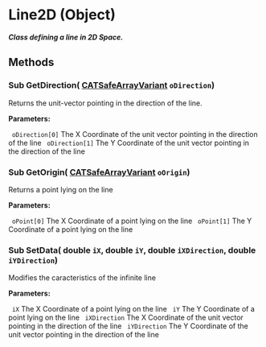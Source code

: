 # Line2D (Object)

**_Class defining a line in 2D Space._**

## Methods

### Sub **GetDirection**( [CATSafeArrayVariant](../System/typedef_CATSafeArrayVariant_73843.md)  `oDirection`)

Returns the unit-vector pointing in the direction of the line.

**Parameters:**

` oDirection[0]`      The X Coordinate of the unit vector pointing in the direction of the line
` oDirection[1]`      The Y Coordinate of the unit vector pointing in the direction of the line

### Sub **GetOrigin**( [CATSafeArrayVariant](../System/typedef_CATSafeArrayVariant_73843.md)  `oOrigin`)

Returns a point lying on the line

**Parameters:**

` oPoint[0]`      The X Coordinate of a point lying on the line
` oPoint[1]`      The Y Coordinate of a point lying on the line

### Sub **SetData**( double  `iX`,  double  `iY`,  double  `iXDirection`,  double  `iYDirection`)

Modifies the caracteristics of the infinite line

**Parameters:**

` iX`      The X Coordinate of a point lying on the line
` iY`      The Y Coordinate of a point lying on the line
` iXDirection`      The X Coordinate of the unit vector pointing in the direction of the line
` iYDirection`      The Y Coordinate of the unit vector pointing in the direction of the line